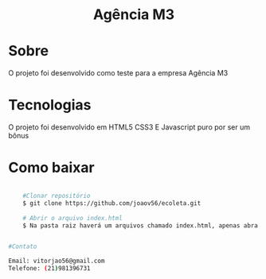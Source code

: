 <h1 align="center">
    Agência M3
</h1>



# Sobre

O projeto foi desenvolvido como teste para a empresa Agência M3


# Tecnologias 

O projeto foi desenvolvido em HTML5 CSS3 E Javascript puro por ser um bônus


# Como baixar

```bash 

    #Clonar repositório
    $ git clone https://github.com/joaov56/ecoleta.git
    
    # Abrir o arquivo index.html
    $ Na pasta raiz haverá um arquivos chamado index.html, apenas abra e use


#Contato

Email: vitorjao56@gmail.com
Telefone: (21)981396731
